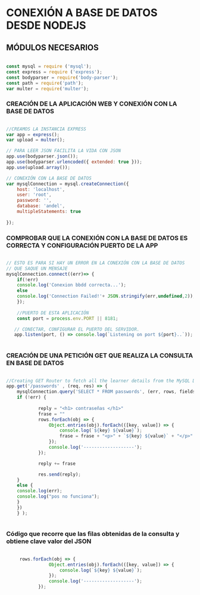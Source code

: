 # CONEXIÓN A BASE DE DATOS DESDE NODEJS


## MÓDULOS NECESARIOS

```js

const mysql = require ('mysql');
const express = require ('express');
const bodyparser = require('body-parser');
const path = require('path');
var multer = require('multer');

```

### CREACIÓN DE LA APLICACIÓN WEB Y CONEXIÓN CON LA BASE DE DATOS


```js

//CREAMOS LA INSTANCIA EXPRESS
var app = express();
var upload = multer();

// PARA LEER JSON FACILITA LA VIDA CON JSON
app.use(bodyparser.json()); 
app.use(bodyparser.urlencoded({ extended: true })); 
app.use(upload.array()); 

// CONEXIÓN CON LA BASE DE DATOS
var mysqlConnection = mysql.createConnection({
    host: 'localhost',
    user: 'root',
    password: '',
    database: 'andel',
    multipleStatements: true
    
});

```

### COMPROBAR QUE LA CONEXIÓN CON LA BASE DE DATOS ES CORRECTA Y CONFIGURACIÓN PUERTO DE LA APP



```js

// ESTO ES PARA SI HAY UN ERROR EN LA CONEXIÓN CON LA BASE DE DATOS
// QUE SAQUE UN MENSAJE
mysqlConnection.connect((err)=> {
    if(!err)
    console.log('Conexion bbdd correcta...');
    else
    console.log('Connection Failed!'+ JSON.stringify(err,undefined,2));
    });
    
    //PUERTO DE ESTA APLICACIÓN
    const port = process.env.PORT || 8181;

   // CONECTAR, CONFIGURAR EL PUERTO DEL SERVIDOR.
   app.listen(port, () => console.log(`Listening on port ${port}..`));
    
```

### CREACIÓN DE UNA PETICIÓN GET QUE REALIZA LA CONSULTA EN BASE DE DATOS

```js

//Creating GET Router to fetch all the learner details from the MySQL Database
app.get('/passwords' , (req, res) => {
    mysqlConnection.query('SELECT * FROM passwords', (err, rows, fields) => {
    if (!err) {
    
            reply = "<h1> contraseñas </h1>" 
            frase = ""  
            rows.forEach(obj => {
                Object.entries(obj).forEach(([key, value]) => {
                    console.log(`${key} ${value}`);
                    frase = frase + "<p>" + `${key} ${value}` + "</p>"
                });
                console.log('-------------------');
            });

            reply += frase

            res.send(reply);
    }
    else {
    console.log(err);
    console.log("pos no funciona");
    }
    })
    } );
    
   ```

### Código que recorre que las filas obtenidas de la consulta y obtiene clave valor del JSON
```js

     rows.forEach(obj => {
                Object.entries(obj).forEach(([key, value]) => {
                    console.log(`${key} ${value}`);
                });
                console.log('-------------------');
            });
            
```
